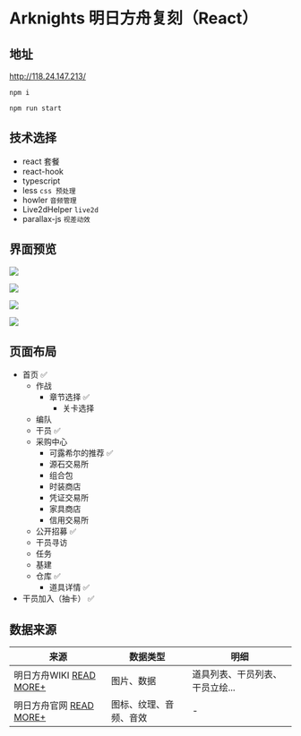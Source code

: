 # Arknights 明日方舟复刻（React）

## 地址
http://118.24.147.213/

```node
npm i
```

```node
npm run start
```

## 技术选择

- react 套餐
- react-hook
- typescript
- less `css 预处理`
- howler `音频管理`
- Live2dHelper `live2d`
- parallax-js `视差动效`


## 界面预览
![](https://imgkr.cn-bj.ufileos.com/61dc04ca-e41a-4634-b1a4-adf812b81ff7.png)

![](https://imgkr.cn-bj.ufileos.com/f3795716-22e5-4a66-8436-05a5f8ff6cd4.png)

![](https://imgkr.cn-bj.ufileos.com/9f721f39-e16c-4a35-92fe-a88009d7ce8f.png)

![](https://imgkr.cn-bj.ufileos.com/af0a1ee7-5a05-4127-951a-291b766240c0.png)


## 页面布局
- 首页 ✅
  - 作战
    - 章节选择 ✅
      - 关卡选择
  - 编队
  - 干员 ✅
  - 采购中心
    - 可露希尔的推荐 ✅
    - 源石交易所
    - 组合包
    - 时装商店
    - 凭证交易所
    - 家具商店
    - 信用交易所
  - 公开招募 ✅
  - 干员寻访
  - 任务
  - 基建
  - 仓库 ✅
    - 道具详情 ✅
- 干员加入（抽卡） ✅


## 数据来源
| 来源 | 数据类型 | 明细 |
| - | - | - |
| 明日方舟WIKI [READ MORE+](http://ak.mooncell.wiki/w/%E9%A6%96%E9%A1%B5) | 图片、数据 | 道具列表、干员列表、干员立绘... |
| 明日方舟官网 [READ MORE+](https://ak.hypergryph.com/) | 图标、纹理、音频、音效 | - |
